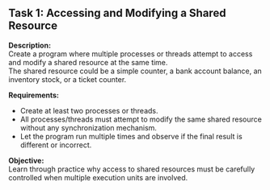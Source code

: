 ## Task 1: Accessing and Modifying a Shared Resource

**Description:**  
Create a program where multiple processes or threads attempt to access and modify a shared resource at the same time.  
The shared resource could be a simple counter, a bank account balance, an inventory stock, or a ticket counter.

**Requirements:**  
- Create at least two processes or threads.  
- All processes/threads must attempt to modify the same shared resource without any synchronization mechanism.  
- Let the program run multiple times and observe if the final result is different or incorrect.

**Objective:**  
Learn through practice why access to shared resources must be carefully controlled when multiple execution units are involved.
